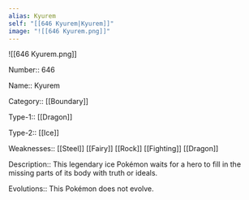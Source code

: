 ```yaml
---
alias: Kyurem
self: "[[646 Kyurem|Kyurem]]"
image: "![[646 Kyurem.png]]"
---
```


![[646 Kyurem.png]]


Number:: 646

Name:: Kyurem

Category:: [[Boundary]]

Type-1:: [[Dragon]]

Type-2:: [[Ice]]

Weaknesses:: [[Steel]] [[Fairy]] [[Rock]] [[Fighting]] [[Dragon]]

Description:: This legendary ice Pokémon waits for a hero to fill in the missing parts of its body with truth or ideals.

Evolutions:: This Pokémon does not evolve.
